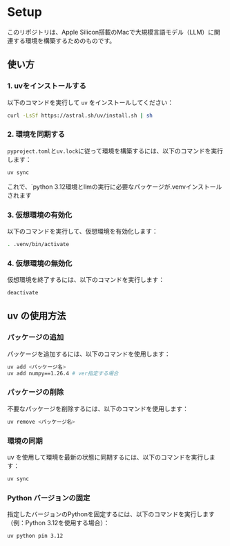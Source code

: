 # Setup

このリポジトリは、Apple Silicon搭載のMacで大規模言語モデル（LLM）に関連する環境を構築するためのものです。



## 使い方

### 1. uvをインストールする

以下のコマンドを実行して `uv` をインストールしてください：

```bash
curl -LsSf https://astral.sh/uv/install.sh | sh
```

### 2. 環境を同期する

`pyproject.toml`と`uv.lock`に従って環境を構築するには、以下のコマンドを実行します：

```bash
uv sync
```
これで、`python 3.12環境とllmの実行に必要なパッケージが.venvインストールされます

### 3. 仮想環境の有効化

以下のコマンドを実行して、仮想環境を有効化します：

```bash
. .venv/bin/activate
```

### 4. 仮想環境の無効化

仮想環境を終了するには、以下のコマンドを実行します：

```bash
deactivate
```



## uv の使用方法

### パッケージの追加

パッケージを追加するには、以下のコマンドを使用します：

```bash
uv add <パッケージ名>
uv add numpy==1.26.4 # ver指定する場合
```

### パッケージの削除

不要なパッケージを削除するには、以下のコマンドを使用します：

```bash
uv remove <パッケージ名>
```

### 環境の同期

uv を使用して環境を最新の状態に同期するには、以下のコマンドを実行します：

```bash
uv sync
```

### Python バージョンの固定

指定したバージョンのPythonを固定するには、以下のコマンドを実行します（例：Python 3.12を使用する場合）：

```bash
uv python pin 3.12
```
